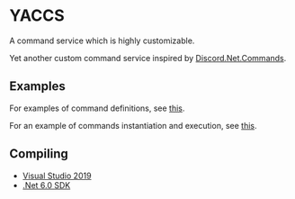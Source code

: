 # YACCS

A command service which is highly customizable.

Yet another custom command service inspired by [Discord.Net.Commands](https://github.com/discord-net/Discord.Net/tree/dev/src/Discord.Net.Commands).

## Examples

For examples of command definitions, see [this](https://github.com/advorange/YACCS/tree/master/src/YACCS.Examples/Commands).

For an example of commands instantiation and execution, see [this](https://github.com/advorange/YACCS/blob/master/src/YACCS.Examples/Program.cs).

## Compiling

 * [Visual Studio 2019](https://visualstudio.microsoft.com/downloads/)
 * [.Net 6.0 SDK](https://dotnet.microsoft.com/download/dotnet/6.0)
